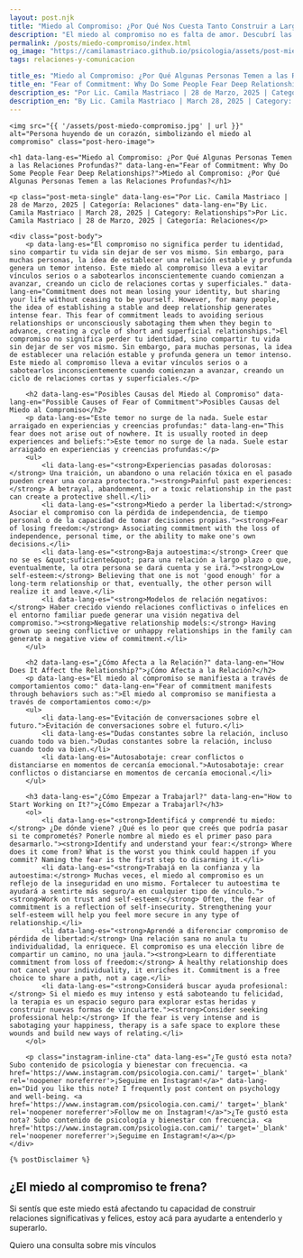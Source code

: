 ```yaml
---
layout: post.njk
title: "Miedo al Compromiso: ¿Por Qué Nos Cuesta Tanto Construir a Largo Plazo? | Blog Camila Mastriaco"
description: "El miedo al compromiso no es falta de amor. Descubrí las causas detrás de este temor, cómo afecta tus relaciones y los pasos que podés dar para superarlo."
permalink: /posts/miedo-compromiso/index.html
og_image: "https://camilamastriaco.github.io/psicologia/assets/post-miedo-compromiso.jpg"
tags: relaciones-y-comunicacion

title_es: "Miedo al Compromiso: ¿Por Qué Algunas Personas Temen a las Relaciones Profundas?"
title_en: "Fear of Commitment: Why Do Some People Fear Deep Relationships?"
description_es: "Por Lic. Camila Mastriaco | 28 de Marzo, 2025 | Categoría: Relaciones"
description_en: "By Lic. Camila Mastriaco | March 28, 2025 | Category: Relationships"
---
```




    <img src="{{ '/assets/post-miedo-compromiso.jpg' | url }}" alt="Persona huyendo de un corazón, simbolizando el miedo al compromiso" class="post-hero-image">
    
    <h1 data-lang-es="Miedo al Compromiso: ¿Por Qué Algunas Personas Temen a las Relaciones Profundas?" data-lang-en="Fear of Commitment: Why Do Some People Fear Deep Relationships?">Miedo al Compromiso: ¿Por Qué Algunas Personas Temen a las Relaciones Profundas?</h1>
<div id="share-buttons-container"></div>

    <p class="post-meta-single" data-lang-es="Por Lic. Camila Mastriaco | 28 de Marzo, 2025 | Categoría: Relaciones" data-lang-en="By Lic. Camila Mastriaco | March 28, 2025 | Category: Relationships">Por Lic. Camila Mastriaco | 28 de Marzo, 2025 | Categoría: Relaciones</p>
    
    <div class="post-body">
        <p data-lang-es="El compromiso no significa perder tu identidad, sino compartir tu vida sin dejar de ser vos mismo. Sin embargo, para muchas personas, la idea de establecer una relación estable y profunda genera un temor intenso. Este miedo al compromiso lleva a evitar vínculos serios o a sabotearlos inconscientemente cuando comienzan a avanzar, creando un ciclo de relaciones cortas y superficiales." data-lang-en="Commitment does not mean losing your identity, but sharing your life without ceasing to be yourself. However, for many people, the idea of establishing a stable and deep relationship generates intense fear. This fear of commitment leads to avoiding serious relationships or unconsciously sabotaging them when they begin to advance, creating a cycle of short and superficial relationships.">El compromiso no significa perder tu identidad, sino compartir tu vida sin dejar de ser vos mismo. Sin embargo, para muchas personas, la idea de establecer una relación estable y profunda genera un temor intenso. Este miedo al compromiso lleva a evitar vínculos serios o a sabotearlos inconscientemente cuando comienzan a avanzar, creando un ciclo de relaciones cortas y superficiales.</p>

        <h2 data-lang-es="Posibles Causas del Miedo al Compromiso" data-lang-en="Possible Causes of Fear of Commitment">Posibles Causas del Miedo al Compromiso</h2>
        <p data-lang-es="Este temor no surge de la nada. Suele estar arraigado en experiencias y creencias profundas:" data-lang-en="This fear does not arise out of nowhere. It is usually rooted in deep experiences and beliefs:">Este temor no surge de la nada. Suele estar arraigado en experiencias y creencias profundas:</p>
        <ul>
            <li data-lang-es="<strong>Experiencias pasadas dolorosas:</strong> Una traición, un abandono o una relación tóxica en el pasado pueden crear una coraza protectora."><strong>Painful past experiences:</strong> A betrayal, abandonment, or a toxic relationship in the past can create a protective shell.</li>
            <li data-lang-es="<strong>Miedo a perder la libertad:</strong> Asociar el compromiso con la pérdida de independencia, de tiempo personal o de la capacidad de tomar decisiones propias."><strong>Fear of losing freedom:</strong> Associating commitment with the loss of independence, personal time, or the ability to make one's own decisions.</li>
            <li data-lang-es="<strong>Baja autoestima:</strong> Creer que no se es &quot;suficiente&quot; para una relación a largo plazo o que, eventualmente, la otra persona se dará cuenta y se irá."><strong>Low self-esteem:</strong> Believing that one is not 'good enough' for a long-term relationship or that, eventually, the other person will realize it and leave.</li>
            <li data-lang-es="<strong>Modelos de relación negativos:</strong> Haber crecido viendo relaciones conflictivas o infelices en el entorno familiar puede generar una visión negativa del compromiso."><strong>Negative relationship models:</strong> Having grown up seeing conflictive or unhappy relationships in the family can generate a negative view of commitment.</li>
        </ul>

        <h2 data-lang-es="¿Cómo Afecta a la Relación?" data-lang-en="How Does It Affect the Relationship?">¿Cómo Afecta a la Relación?</h2>
        <p data-lang-es="El miedo al compromiso se manifiesta a través de comportamientos como:" data-lang-en="Fear of commitment manifests through behaviors such as:">El miedo al compromiso se manifiesta a través de comportamientos como:</p>
        <ul>
            <li data-lang-es="Evitación de conversaciones sobre el futuro.">Evitación de conversaciones sobre el futuro.</li>
            <li data-lang-es="Dudas constantes sobre la relación, incluso cuando todo va bien.">Dudas constantes sobre la relación, incluso cuando todo va bien.</li>
            <li data-lang-es="Autosabotaje: crear conflictos o distanciarse en momentos de cercanía emocional.">Autosabotaje: crear conflictos o distanciarse en momentos de cercanía emocional.</li>
        </ul>

        <h3 data-lang-es="¿Cómo Empezar a Trabajarl?" data-lang-en="How to Start Working on It?">¿Cómo Empezar a Trabajarl?</h3>
        <ol>
            <li data-lang-es="<strong>Identificá y comprendé tu miedo:</strong> ¿De dónde viene? ¿Qué es lo peor que creés que podría pasar si te comprometés? Ponerle nombre al miedo es el primer paso para desarmarlo."><strong>Identify and understand your fear:</strong> Where does it come from? What is the worst you think could happen if you commit? Naming the fear is the first step to disarming it.</li>
            <li data-lang-es="<strong>Trabajá en la confianza y la autoestima:</strong> Muchas veces, el miedo al compromiso es un reflejo de la inseguridad en uno mismo. Fortalecer tu autoestima te ayudará a sentirte más seguro/a en cualquier tipo de vínculo."><strong>Work on trust and self-esteem:</strong> Often, the fear of commitment is a reflection of self-insecurity. Strengthening your self-esteem will help you feel more secure in any type of relationship.</li>
            <li data-lang-es="<strong>Aprendé a diferenciar compromiso de pérdida de libertad:</strong> Una relación sana no anula tu individualidad, la enriquece. El compromiso es una elección libre de compartir un camino, no una jaula."><strong>Learn to differentiate commitment from loss of freedom:</strong> A healthy relationship does not cancel your individuality, it enriches it. Commitment is a free choice to share a path, not a cage.</li>
            <li data-lang-es="<strong>Considerá buscar ayuda profesional:</strong> Si el miedo es muy intenso y está saboteando tu felicidad, la terapia es un espacio seguro para explorar estas heridas y construir nuevas formas de vincularte."><strong>Consider seeking professional help:</strong> If the fear is very intense and is sabotaging your happiness, therapy is a safe space to explore these wounds and build new ways of relating.</li>
        </ol>
        
        <p class="instagram-inline-cta" data-lang-es="¿Te gustó esta nota? Subo contenido de psicología y bienestar con frecuencia. <a href='https://www.instagram.com/psicologia.con.cami/' target='_blank' rel='noopener noreferrer'>¡Seguime en Instagram!</a>" data-lang-en="Did you like this note? I frequently post content on psychology and well-being. <a href='https://www.instagram.com/psicologia.con.cami/' target='_blank' rel='noopener noreferrer'>Follow me on Instagram!</a>">¿Te gustó esta nota? Subo contenido de psicología y bienestar con frecuencia. <a href='https://www.instagram.com/psicologia.con.cami/' target='_blank' rel='noopener noreferrer'>¡Seguime en Instagram!</a></p>
    </div>
    
    {% postDisclaimer %}

<section id="cta-post" class="no-padding-bottom" class="animate-on-scroll">
        <h2 data-lang-es="¿El miedo al compromiso te frena?" data-lang-en="Does fear of commitment hold you back?">¿El miedo al compromiso te frena?</h2>
        <p data-lang-es="Si sentís que este miedo está afectando tu capacidad de construir relaciones significativas y felices, estoy acá para ayudarte a entenderlo y superarlo." data-lang-en="If you feel that this fear is affecting your ability to build meaningful and happy relationships, I am here to help you understand and overcome it.">Si sentís que este miedo está afectando tu capacidad de construir relaciones significativas y felices, estoy acá para ayudarte a entenderlo y superarlo.</p>
        <a 
            class="btn whatsapp-trigger" 
            data-location="post_compromiso_cta" 
            target="_blank" 
            rel="noopener noreferrer" 
            data-lang-es="Quiero una consulta sobre mis vínculos" 
            data-lang-en="I want a consultation about my relationships" 
            data-whatsapp-es="Hola Camila, leí tu nota sobre el miedo al compromiso y quisiera consultarte sobre las sesiones." 
            data-whatsapp-en="Hi Camila, I read your note about fear of commitment and would like to ask about the sessions." 
        >Quiero una consulta sobre mis vínculos</a>
    </section>
